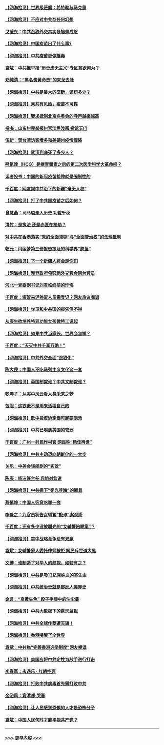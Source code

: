 #### [【网海拾贝】世界级恶魔：希特勒与马克思](../pages/nsc993/n12884062.md?t=04162252) 
#### [【网海拾贝】不应对中共存任何幻想](../pages/nsc993/n12881460.md?t=04162252) 
#### [戈壁东：中共战狼外交其实是恼羞成怒](../pages/nsc993/n12880392.md?t=04162252) 
#### [【网海拾贝】中国疫苗出了什么事?](../pages/nsc993/n12879124.md?t=04162252) 
#### [【网海拾贝】中共疫苗更像播毒](../pages/nsc993/n12876631.md?t=04162252) 
#### [袁斌：中共推举报“历史虚无主义”专区意欲何为？](../pages/nsc993/n12876530.md?t=04162252) 
#### [郑纯清：“黑名贵黄命贵”的来龙去脉](../pages/nsc993/n12875589.md?t=04162252) 
#### [【网海拾贝】中共是最大的垄断，该罚多少？](../pages/nsc993/n12874006.md?t=04162252) 
#### [【网海拾贝】亲共有风险，疫苗不可靠](../pages/nsc993/n12872224.md?t=04162252) 
#### [【网海拾贝】要求抵制北京冬奥会的呼声越来越高](../pages/nsc993/n12868962.md?t=04162252) 
#### [投书：山东村民举报村官涉黑涉恶 投诉无门](../pages/nsc993/n12869726.md?t=04162252) 
#### [伍新：贺台湾访客增多和美德州疫情骤降](../pages/nsc993/n12865651.md?t=04162252) 
#### [【网海拾贝】武汉到底死了多少人？](../pages/nsc993/n12863707.md?t=04162252) 
#### [羟氯喹（HCQ）是继青霉素之后的第二次医学科学大革命吗？](../pages/nsc993/n12638564.md?t=04162252) 
#### [读者投书：中国的新冠疫苗接种就是强制性的](../pages/nsc993/n12859932.md?t=04162252) 
#### [千百度：网友揭中共治下的新疆“毫无人权”](../pages/nsc993/n12858385.md?t=04162252) 
#### [【网海拾贝】打了中共国疫苗之后如何？](../pages/nsc993/n12857866.md?t=04162252) 
#### [曾慧燕：司马璐走入历史 功载千秋](../pages/nsc993/n12856996.md?t=04162252) 
#### [清竹：是执法 还是赤匪在抢劫？](../pages/nsc993/n12856952.md?t=04162252) 
#### [对中共在香港落实“党的全面领导”与“全面管治权”的法理批判](../pages/nsc993/n12856929.md?t=04162252) 
#### [乾元：闫丽梦第三份报告提及的科学界“鳄鱼”](../pages/nsc993/n12855985.md?t=04162252) 
#### [【网海拾贝】下一个新疆人将会是你们](../pages/nsc993/n12855864.md?t=04162252) 
#### [【网海拾贝】拜登政府将鼓励外交官会晤台官员](../pages/nsc993/n12853615.md?t=04162252) 
#### [河北一党委副书记刘君临终前的忏悔](../pages/nsc993/n12849420.md?t=04162252) 
#### [千百度：短暂来沪停留人员需登记？网友热议嘲讽](../pages/nsc993/n12853497.md?t=04162252) 
#### [【网海拾贝】世卫和中共国的报告信不得](../pages/nsc993/n12850902.md?t=04162252) 
#### [从康生欲培养特异功能女孩做特工说起](../pages/nsc993/n12849289.md?t=04162252) 
#### [【网海拾贝】如果中共当家长，世界会怎样？](../pages/nsc993/n12848436.md?t=04162252) 
#### [千百度：“天灭中共千真万确！”](../pages/nsc993/n12845659.md?t=04162252) 
#### [【网海拾贝】中共外交全面“战狼化”](../pages/nsc993/n12845607.md?t=04162252) 
#### [陈大民：中国人不吃马列主义文化这一套](../pages/nsc993/n12842496.md?t=04162252) 
#### [【网海拾贝】英国制裁谁？中共又制裁谁？](../pages/nsc993/n12840909.md?t=04162252) 
#### [乾坤子：从美中风云看人类未来之梦](../pages/nsc993/n12840590.md?t=04162252) 
#### [苦胆：这铁锹不是用来活埋自己的](../pages/nsc993/n12839512.md?t=04162252) 
#### [【网海拾贝】欧中投资协定很可能要泡汤](../pages/nsc993/n12835122.md?t=04162252) 
#### [【网海拾贝】中共已嗅到美国的软弱](../pages/nsc993/n12832411.md?t=04162252) 
#### [千百度：广州一村民炸村官 网民称“杨佳再世”](../pages/nsc993/n12832380.md?t=04162252) 
#### [【网海拾贝】中共主动迈向朝鲜化的一大步](../pages/nsc993/n12829887.md?t=04162252) 
#### [关乐：中美会谈闹剧的“实效”](../pages/nsc993/n12826698.md?t=04162252) 
#### [陈康：杨洁篪主任  我想对您说](../pages/nsc993/n12826609.md?t=04162252) 
#### [【网海拾贝】中共撕下“韬光养晦”的面具](../pages/nsc993/n12826459.md?t=04162252) 
#### [蔡慎坤：中国人究竟吃哪一套](../pages/nsc993/n12826010.md?t=04162252) 
#### [李退之：九官员状告女辅警“敲诈”案观感](../pages/nsc993/n12823984.md?t=04162252) 
#### [千百度：还有多少没被曝光的“女辅警陪睡案”？](../pages/nsc993/n12822136.md?t=04162252) 
#### [【网海拾贝】美中战略竞争没有双赢](../pages/nsc993/n12822105.md?t=04162252) 
#### [袁斌：女辅警家人委托律师被拒 网民斥世道太黑](../pages/nsc993/n12822004.md?t=04162252) 
#### [文博：谁制造了对华人的歧视，如若有之？](../pages/nsc993/n12821635.md?t=04162252) 
#### [【网海拾贝】中共是吸13亿百姓血的寄生虫](../pages/nsc993/n12819191.md?t=04162252) 
#### [【网海拾贝】中共统治史就是部反人类罪史](../pages/nsc993/n12816738.md?t=04162252) 
#### [金言：“京黄失色” 段子手眼中的沙尘暴](../pages/nsc993/n12815700.md?t=04162252) 
#### [【网海拾贝】中共大数据下的露天监狱](../pages/nsc993/n12811075.md?t=04162252) 
#### [【网海拾贝】中共全球作孽遭天谴！](../pages/nsc993/n12810258.md?t=04162252) 
#### [【网海拾贝】香港唤醒了全世界](../pages/nsc993/n12809100.md?t=04162252) 
#### [袁斌：中共称“完善香港选举制度”网友嘲讽](../pages/nsc993/n12808994.md?t=04162252) 
#### [【网海拾贝】美国应将中共定性为敌手进行打击](../pages/nsc993/n12806870.md?t=04162252) 
#### [李春草：永遇乐 · 红朝空壳](../pages/nsc993/n12805365.md?t=04162252) 
#### [【网海拾贝】打败中共病毒首先需打败中共](../pages/nsc993/n12803930.md?t=04162252) 
#### [金浴凤：宴清都‧哭春](../pages/nsc993/n12801601.md?t=04162252) 
#### [【网海拾贝】让人民感到恐惧的人才是恐怖分子](../pages/nsc993/n12799347.md?t=04162252) 
#### [袁斌：中国人民何时才能平视共产党？](../pages/nsc993/n12799306.md?t=04162252) 

----
#### [ >>> 更早内容 <<< ](../indexes/nsc993-earlier.md)
